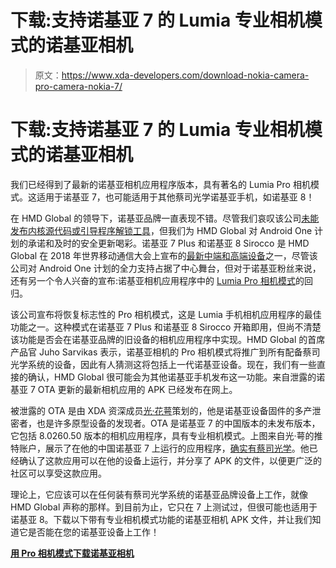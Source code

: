 # 下载:支持诺基亚 7 的 Lumia 专业相机模式的诺基亚相机

> 原文：<https://www.xda-developers.com/download-nokia-camera-pro-camera-nokia-7/>

# 下载:支持诺基亚 7 的 Lumia 专业相机模式的诺基亚相机

我们已经得到了最新的诺基亚相机应用程序版本，具有著名的 Lumia Pro 相机模式。这适用于诺基亚 7，也可能适用于其他蔡司光学诺基亚手机，如诺基亚 8！

在 HMD Global 的领导下，诺基亚品牌一直表现不错。尽管我们哀叹该公司[未能发布内核源代码或引导程序解锁工具](https://www.xda-developers.com/hmd-global-kernel-sources-bootloader-unlocking/)，但我们为 HMD Global 对 Android One 计划的承诺和及时的安全更新喝彩。诺基亚 7 Plus 和诺基亚 8 Sirocco 是 HMD Global 在 2018 年世界移动通信大会上宣布的[最新中端和高端设备](https://www.xda-developers.com/nokia-8-sirocco-nokia-7-plus-nokia-6-nokia-1-8110-reloaded/)之一，尽管该公司对 Android One 计划的全力支持占据了中心舞台，但对于诺基亚粉丝来说，还有另一个令人兴奋的宣布:诺基亚相机应用程序中的 [Lumia Pro 相机模式](https://www.xda-developers.com/nokia-lumia-camera-pro-android/)的回归。

该公司宣布将恢复标志性的 Pro 相机模式，这是 Lumia 手机相机应用程序的最佳功能之一。这种模式在诺基亚 7 Plus 和诺基亚 8 Sirocco 开箱即用，但尚不清楚该功能是否会在诺基亚品牌的旧设备的相机应用程序中实现。HMD Global 的首席产品官 Juho Sarvikas 表示，诺基亚相机的 Pro 相机模式将推广到所有配备蔡司光学系统的设备，因此有人猜测这将包括上一代诺基亚设备。现在，我们有一些直接的确认，HMD Global 很可能会为其他诺基亚手机发布这一功能。来自泄露的诺基亚 7 OTA 更新的最新相机应用的 APK 已经发布在网上。

被泄露的 OTA 是由 XDA 资深成员[光·花萼](https://forum.xda-developers.com/member.php?u=7601808)策划的，他是诺基亚设备固件的多产泄密者，也是许多原型设备的发现者。OTA 是诺基亚 7 的中国版本的未发布版本，它包括 8.0260.50 版本的相机应用程序，具有专业相机模式。上图来自光·萼的推特账户，展示了在他的中国诺基亚 7 上运行的应用程序，[确实有蔡司光学](https://www.xda-developers.com/hmd-global-nokia-7-snapdragon-630/)。他已经确认了这款应用可以在他的设备上运行，并分享了 APK 的文件，以便更广泛的社区可以享受这款应用。

理论上，它应该可以在任何装有蔡司光学系统的诺基亚品牌设备上工作，就像 HMD Global 声称的那样。到目前为止，它只在 7 上测试过，但很可能也适用于诺基亚 8。下载以下带有专业相机模式功能的诺基亚相机 APK 文件，并让我们知道它是否能在您的诺基亚设备上工作！

[**用 Pro 相机模式下载诺基亚相机**](https://www.androidfilehost.com/?fid=890129502657596756)